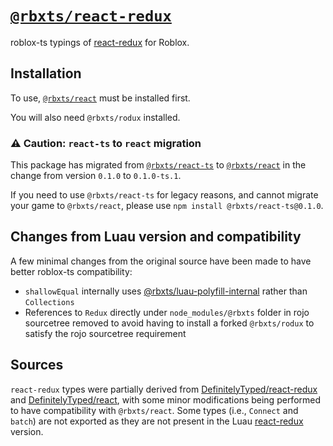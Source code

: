 # [`@rbxts/react-redux`](https://www.npmjs.com/package/@rbxts/react-redux)

roblox-ts typings of [react-redux](https://github.com/chriscerie/react-redux) for Roblox.

## Installation

To use, [`@rbxts/react`](https://www.npmjs.com/package/@rbxts/react) must be installed first.

You will also need `@rbxts/rodux` installed.

### ⚠️ Caution: `react-ts` to `react` migration

This package has migrated from [`@rbxts/react-ts`](https://www.npmjs.com/package/@rbxts/react-ts) to [`@rbxts/react`](https://www.npmjs.com/package/@rbxts/react) in the change from version `0.1.0` to `0.1.0-ts.1`.

If you need to use `@rbxts/react-ts` for legacy reasons, and cannot migrate your game to `@rbxts/react`, please use `npm install @rbxts/react-ts@0.1.0`.

## Changes from Luau version and compatibility

A few minimal changes from the original source have been made to have better roblox-ts compatibility:

- `shallowEqual` internally uses [@rbxts/luau-polyfill-internal](https://www.npmjs.com/package/@rbxts/luau-polyfill-internal) rather than `Collections`
- References to `Redux` directly under `node_modules/@rbxts` folder in rojo sourcetree removed to avoid having to install a forked `@rbxts/rodux` to satisfy the rojo sourcetree requirement

## Sources

`react-redux` types were partially derived from [DefinitelyTyped/react-redux](https://github.com/DefinitelyTyped/DefinitelyTyped/tree/master/types/react-redux) and [DefinitelyTyped/react](https://github.com/DefinitelyTyped/DefinitelyTyped/tree/master/types/react/v17), with some minor modifications being performed to have compatibility with `@rbxts/react`. Some types (i.e., `Connect` and `batch`) are not exported as they are not present in the Luau [react-redux](https://github.com/chriscerie/react-redux) version.
